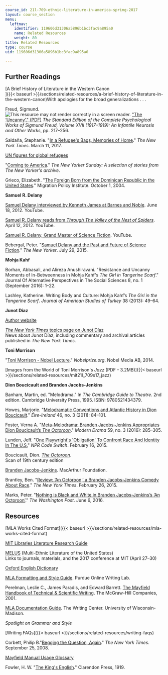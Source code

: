 ```yaml
---
course_id: 21l-709-ethnic-literature-in-america-spring-2017
layout: course_section
menu:
  leftnav:
    identifier: 119606d31306a5896b1bc3fac9a895a0
    name: Related Resources
    weight: 80
title: Related Resources
type: course
uid: 119606d31306a5896b1bc3fac9a895a0

---
```


Further Readings
----------------

[A Brief History of Literature in the Western Canon  
]({{< baseurl >}}/sections/related-resources/a-brief-history-of-literature-in-the-western-canon)With apologies for the broad generalizations . . .

Freud, Sigmund.![This resource may not render correctly in a screen reader.](/images/inacessible.gif) ["The ‘Uncanny’." (PDF)](http://www.arch.mcgill.ca/prof/bressani/arch653/winter2010/Freud_TheUncanny.pdf) _The Standard Edition of the Complete Psychological Works of Sigmund Freud, Volume XVII (1917–1919): An Infantile Neurosis and Other Works_, pp. 217–256.

Saldaña, Stephanie. "[In a Refugee's Bags, Memories of Home](https://www.nytimes.com/2017/03/11/opinion/sunday/in-a-refugees-bags-memories-of-home.html?ref=opinion)." _The New York Times_. March 11, 2017.

[UN figures for global refugees](http://www.unhcr.org/en-us/figures-at-a-glance.html)

"[Coming to America](https://www.newyorker.com/magazine/coming-to-america)." _The New Yorker Sunday: A selection of stories from The New Yorker's archive_.

Grieco, Elizabeth. "[The Foreign Born from the Dominican Republic in the United States](https://www.migrationpolicy.org/article/foreign-born-dominican-republic-united-states)." Migration Policy Institute. October 1, 2004.

**Samuel R. Delany**

[Samuel Delany interviewed by Kenneth James at Barnes and Noble](https://youtu.be/9UpGok166wQ). June 18, 2012. YouTube.

[Samuel R. Delany reads from _Through The Valley of the Nest of Spiders_](https://youtu.be/nXs_H6_Y7_4). April 12, 2012. YouTube.

[Samuel R. Delany, Grand Master of Science Fiction](https://youtu.be/X6kc-0Qg6oQ). YouTube.

Bebergal, Peter. "[Samuel Delany and the Past and Future of Science Fiction](https://www.newyorker.com/books/page-turner/samuel-delany-and-the-past-and-future-of-science-fiction)." _The New Yorker_. July 29, 2015.

**Mohja Kahf**

Borhan, Abbasali, and Alireza Anushiravani. "Resistance and Uncanny Moments of In-Betweenness in Mohja Kahf's _The Girl in Tangerine Scarf_." Journal Of Alternative Perspectives in The Social Sciences 8, no. 1 (September 2016): 1–22.

Lashley, Katherine. Writing Body and Culture: Mohja Kahf’s _The Girl in the Tangerine Scarf_. _Journal of American Studies of Turkey_ 38 (2013): 49–64.

**Junot Díaz**

[Author website](http://www.junotdiaz.com/)

[_The New York Times_ topics page on Junot Díaz](https://www.nytimes.com/topic/person/junot-diaz?8qa)  
News about Junot Díaz, including commentary and archival articles published in _The New York Times_.

**Toni Morrison**

"[Toni Morrison - Nobel Lecture](https://www.nobelprize.org/nobel_prizes/literature/laureates/1993/morrison-lecture.html)." _Nobelprize.org_. Nobel Media AB, 2014.

[Images from the World of Toni Morrison's _Jazz_ (PDF - 3.2MB)]({{< baseurl >}}/sections/related-resources/mit21l_709s17_jazz)

**Dion Boucicault and Brandon Jacobs-Jenkins**

Banham, Martin, ed. "Melodrama." In _The Cambridge Guide to Theatre_. 2nd edition. Cambridge University Press, 1995. ISBN: 9780521434379.

Howes, Marjorie. "[Melodramatic Conventions and Atlantic History in Dion Boucicault](https://muse.jhu.edu/article/458539)." _Éire-Ireland_ 46, no. 3 (2011): 84–101.

Foster, Verna A. "[Meta-Melodrama: Branden Jacobs-Jenkins Appropriates Dion Boucicault’s _The Octoroon_](https://muse.jhu.edu/article/629588)." _Modern Drama_ 59, no. 3 (2016): 285–305.

Lunden, Jeff. "[One Playwright's 'Obligation' To Confront Race And Identity In The U.S.](https://www.npr.org/sections/codeswitch/2015/02/16/383567104/one-playwright-s-obligation-to-confront-race-and-identity-in-the-u-s)" _NPR Code Switch_. February 16, 2015.

Boucicault, Dion. [_The Octoroon_](https://www.hathitrust.org/help_copyright#RestrictedAccess).  
Scan of 19th century edition

[Branden Jacobs-Jenkins](https://www.macfound.org/fellows/958/). MacArthur Foundation.

Brantley, Ben. "[Review: ‘An Octoroon,’ a Branden Jacobs-Jenkins Comedy About Race](https://nyti.ms/2k5oB83)." _The New York Times_. February 26, 2015.

Marks, Peter. "[Nothing is Black and White in Branden Jacobs-Jenkins’s ‘An Octoroon’](https://www.washingtonpost.com/entertainment/theater_dance/nothing-is-black-and-white-in-branden-jacobs-jenkinss-an-octoroon/2016/06/06/572380b2-2be4-11e6-9de3-6e6e7a14000c_story.html?utm_term=.06360ea4a45e)." _The Washington Post_. June 6, 2016.

Resources
---------

[MLA Works Cited Format]({{< baseurl >}}/sections/related-resources/mla-works-cited-format)

[MIT Libraries Literature Research Guide](https://libguides.mit.edu/lit)

[MELUS](http://www.melus.org/) (Multi-Ethnic Literature of the United States)  
Links to journals, materials, and the 2017 conference at MIT (April 27–30)

[Oxford English Dictionary](http://www.oed.com/)

[MLA Formatting and Style Guide](https://owl.english.purdue.edu/owl/resource/747/01/). Purdue Online Writing Lab.

Perelman, Leslie C., James Paradis, and Edward Barrett. [The Mayfield Handbook of Technical & Scientific Writing](http://www.mhhe.com/mayfieldpub/tsw/home.htm). The McGraw-Hill Companies, 2001.

[MLA Documentation Guide](https://writing.wisc.edu/Handbook/DocMLA.html). The Writing Center. University of Wisconsin-Madison.

_Spotlight on Grammar and Style_

[Writing FAQs]({{< baseurl >}}/sections/related-resources/writing-faqs)

Corbett, Philip B."[Begging the Question, Again](https://afterdeadline.blogs.nytimes.com/2008/09/25/begging-the-question-again/)." _The New York Times_. September 25, 2008.

[Mayfield Manual Usage Glossary](http://www.mhhe.com/mayfieldpub/tsw/usage.htm)

Fowler, H. W. "[The King's English](http://www.bartleby.com/116/)." Clarendon Press, 1919.